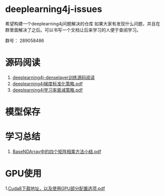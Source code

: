 # deeplearning4j-issues

希望构建一个deeplearning4j问题解决的仓库
如果大家有发现什么问题，并且在群里面解决了之后。可以书写一个文档让后来学习的人便于查阅学习。

群号： 289058486

# 源码阅读

1. [deeplearning4j-denselayer训练源码阅读](https://github.com/sjsdfg/deeplearning4j-issues/tree/master/deeplearning4j-denselayer%E8%AE%AD%E7%BB%83%E6%BA%90%E7%A0%81%E9%98%85%E8%AF%BB)
2. [deeplearning4j梯度标准化策略.pdf](https://github.com/sjsdfg/deeplearning4j-issues/blob/master/deeplearning4j%E6%A2%AF%E5%BA%A6%E6%A0%87%E5%87%86%E5%8C%96%E7%AD%96%E7%95%A5.pdf)
3. [deeplearning4j学习率衰减策略.pdf](https://github.com/sjsdfg/deeplearning4j-issues/blob/master/Dl4j%E5%AD%A6%E4%B9%A0%E7%8E%87%E8%A1%B0%E5%87%8F%E7%AD%96%E7%95%A5.pdf)

# 模型保存

# 学习总结

1. [BaseNDArray中的四个矩阵相乘方法小结.pdf](https://github.com/sjsdfg/deeplearning4j-issues/blob/master/BaseNDArray%E4%B8%AD%E7%9A%84%E5%9B%9B%E4%B8%AA%E7%9F%A9%E9%98%B5%E7%9B%B8%E4%B9%98%E6%96%B9%E6%B3%95%E5%B0%8F%E7%BB%93.pdf)


# GPU使用

1.[Cuda8下载地址，以及使用GPU部分配置选项.pdf](https://github.com/sjsdfg/deeplearning4j-issues/blob/master/Cuda8%E4%B8%8B%E8%BD%BD%E5%9C%B0%E5%9D%80%EF%BC%8C%E4%BB%A5%E5%8F%8A%E4%BD%BF%E7%94%A8GPU%E9%83%A8%E5%88%86%E9%85%8D%E7%BD%AE%E9%80%89%E9%A1%B9.pdf)
